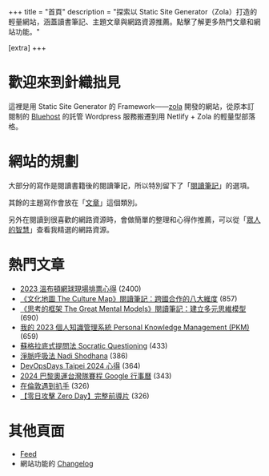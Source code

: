 +++
title = "首頁"
description = "探索以 Static Site Generator（Zola）打造的輕量網站，涵蓋讀書筆記、主題文章與網路資源推薦。點擊了解更多熱門文章和網站功能。"

[extra]
+++

# 歡迎來到針織拙見

這裡是用 Static Site Generator 的 Framework——[zola](https://www.getzola.org/documentation/getting-started/overview/) 開發的網站，從原本訂閱制的 [Bluehost](https://www.bluehost.com/) 的託管 Wordpress 服務搬遷到用 Netlify + Zola 的輕量型部落格。

# 網站的規劃

大部分的寫作是閱讀書籍後的閱讀筆記，所以特別留下了「[閱讀筆記](reading-notes/)」的選項。

其餘的主題寫作會放在「[文章](blog/)」這個類別。

另外在閱讀到很喜歡的網路資源時，會做簡單的整理和心得作推薦，可以從「[眾人的智慧](wistom/)」查看我精選的網路資源。

# 熱門文章
* [2023 溫布頓網球現場排票心得](/blog/2023-wimbledon-tennis/) <span class="view-count">(2400)</span>
* [《文化地圖 The Culture Map》閱讀筆記：跨國合作的八大維度](/reading-notes/the-culture-map/) <span class="view-count">(857)</span>
* [《思考的框架 The Great Mental Models》閱讀筆記：建立多元思維模型](/reading-notes/the-great-mental-models/) <span class="view-count">(690)</span>
* [我的 2023 個人知識管理系統 Personal Knowledge Management (PKM)](/blog/2023-personal-knowledge-management/) <span class="view-count">(659)</span>
* [蘇格拉底式提問法 Socratic Questioning](/wisdom/methods/socratic-questioning/) <span class="view-count">(433)</span>
* [淨脈呼吸法 Nadi Shodhana](/wisdom/methods/nadi-shodhana/) <span class="view-count">(386)</span>
* [DevOpsDays Taipei 2024 心得](/blog/2024-devopsdays-taipei/) <span class="view-count">(364)</span>
* [2024 巴黎奧運台灣隊賽程 Google 行事曆](/blog/2024-olympics-taiwan-calendar/) <span class="view-count">(343)</span>
* [在倫敦遇到扒手](/blog/london-pickpocketing/) <span class="view-count">(326)</span>
* [【零日攻擊 Zero Day】完整前導片](/wisdom/videos/zero-day-trailer/) <span class="view-count">(326)</span>


# 其他頁面
* [Feed](/atom.xml)
* 網站功能的 [Changelog](@/changelog/index.md)
